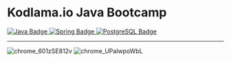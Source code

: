 # Kodlama.io Java Bootcamp

<div id="badges" align="left">
  <a href="https://www.java.com/tr/">
    <img src="https://img.shields.io/badge/Java-fb5607?style=for-the-badge&logo=Java&logoColor=white" alt="Java Badge"/>
  </a>
   <a href="https://spring.io/">
    <img src="https://img.shields.io/badge/Spring-8ac926?style=for-the-badge&logo=Spring&logoColor=white" alt="Spring Badge"/>
  <a href="https://www.postgresql.org/">
    <img src="https://img.shields.io/badge/PostgreSQL-0081a7?style=for-the-badge&logo=PostgreSQL&logoColor=white" alt="PostgreSQL Badge"/>
  </a>
</div>

<hr/>
  
![chrome_601zSE812v](https://user-images.githubusercontent.com/77546366/200161945-385da6c7-59d3-4421-aeb3-786d0d5aa387.png)
![chrome_UPalwpoWbL](https://user-images.githubusercontent.com/77546366/200161940-27e12702-dd66-41a5-bdbb-40320ea4b3ee.png)

